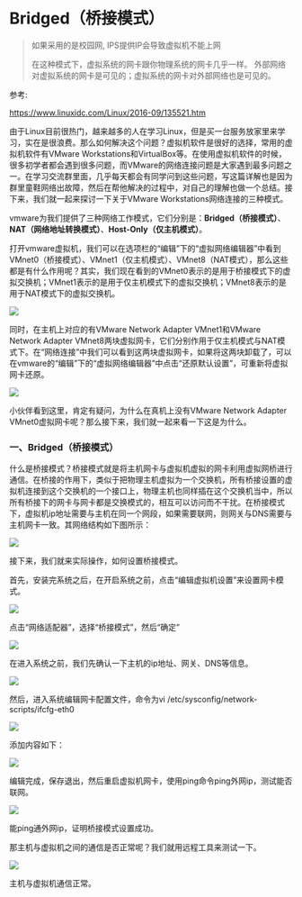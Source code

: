 # Bridged（桥接模式）

> 如果采用的是校园网, IPS提供IP会导致虚拟机不能上网
>
> 在这种模式下，虚拟系统的网卡跟你物理系统的网卡几乎一样。
> 外部网络对虚拟系统的网卡是可见的；虚拟系统的网卡对外部网络也是可见的。

参考:

https://www.linuxidc.com/Linux/2016-09/135521.htm

由于Linux目前很热门，越来越多的人在学习Linux，但是买一台服务放家里来学习，实在是很浪费。那么如何解决这个问题？虚拟机软件是很好的选择，常用的虚拟机软件有VMware Workstations和VirtualBox等。在使用虚拟机软件的时候，很多初学者都会遇到很多问题，而VMware的网络连接问题是大家遇到最多问题之一。在学习交流群里面，几乎每天都会有同学问到这些问题，写这篇详解也是因为群里童鞋网络出故障，然后在帮他解决的过程中，对自己的理解也做一个总结。接下来，我们就一起来探讨一下关于VMware Workstations网络连接的三种模式。

vmware为我们提供了三种网络工作模式，它们分别是：**Bridged（桥接模式）**、**NAT（网络地址转换模式）**、**Host-Only（仅主机模式）**。

打开vmware虚拟机，我们可以在选项栏的“编辑”下的“虚拟网络编辑器”中看到VMnet0（桥接模式）、VMnet1（仅主机模式）、VMnet8（NAT模式），那么这些都是有什么作用呢？其实，我们现在看到的VMnet0表示的是用于桥接模式下的虚拟交换机；VMnet1表示的是用于仅主机模式下的虚拟交换机；VMnet8表示的是用于NAT模式下的虚拟交换机。

<img src="https://www.linuxidc.com/upload/2016_09/160926204625482.png"/>

同时，在主机上对应的有VMware Network Adapter VMnet1和VMware Network Adapter VMnet8两块虚拟网卡，它们分别作用于仅主机模式与NAT模式下。在“网络连接”中我们可以看到这两块虚拟网卡，如果将这两块卸载了，可以在vmware的“编辑”下的“虚拟网络编辑器”中点击“还原默认设置”，可重新将虚拟网卡还原。

<img src="https://www.linuxidc.com/upload/2016_09/160926204625483.png"/>

小伙伴看到这里，肯定有疑问，为什么在真机上没有VMware Network Adapter VMnet0虚拟网卡呢？那么接下来，我们就一起来看一下这是为什么。

### 一、Bridged（桥接模式）

什么是桥接模式？桥接模式就是将主机网卡与虚拟机虚拟的网卡利用虚拟网桥进行通信。在桥接的作用下，类似于把物理主机虚拟为一个交换机，所有桥接设置的虚拟机连接到这个交换机的一个接口上，物理主机也同样插在这个交换机当中，所以所有桥接下的网卡与网卡都是交换模式的，相互可以访问而不干扰。在桥接模式下，虚拟机ip地址需要与主机在同一个网段，如果需要联网，则网关与DNS需要与主机网卡一致。其网络结构如下图所示：

<img src="https://www.linuxidc.com/upload/2016_09/160926204625481.png"/>

接下来，我们就来实际操作，如何设置桥接模式。

首先，安装完系统之后，在开启系统之前，点击“编辑虚拟机设置”来设置网卡模式。

<img src="https://www.linuxidc.com/upload/2016_09/160926204625484.png"/>

点击“网络适配器”，选择“桥接模式”，然后“确定”

<img src="https://www.linuxidc.com/upload/2016_09/160926204625485.png"/>

在进入系统之前，我们先确认一下主机的ip地址、网关、DNS等信息。

<img src="https://www.linuxidc.com/upload/2016_09/160926204625486.png"/>

然后，进入系统编辑网卡配置文件，命令为vi /etc/sysconfig/network-scripts/ifcfg-eth0

<img src="https://www.linuxidc.com/upload/2016_09/160926204625487.png"/>

添加内容如下：

<img src="https://www.linuxidc.com/upload/2016_09/160926204625488.png"/>

编辑完成，保存退出，然后重启虚拟机网卡，使用ping命令ping外网ip，测试能否联网。

<img src="https://www.linuxidc.com/upload/2016_09/160926204625489.png"/>

能ping通外网ip，证明桥接模式设置成功。

那主机与虚拟机之间的通信是否正常呢？我们就用远程工具来测试一下。

<img src="https://www.linuxidc.com/upload/2016_09/1609262046254810.png"/>

主机与虚拟机通信正常。
